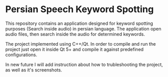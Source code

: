 # Persian Speech Keyword Spotting
This repository contains an application designed for keyword spotting purposes (Search inside audio) in persian language. The application open audio files, then search inside the audio for determined keywords.

The project implemented using C++/Qt. In order to compile and run the project just open it inside Qt 5+ and compile it against predefined configurations.

In new future I will add instruction about how to trubleshooting the project, as well as it's screenshots.